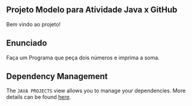 ## Projeto Modelo para Atividade Java x GitHub

Bem vindo ao projeto!

## Enunciado

Faça um Programa que peça dois números e imprima a soma.

## Dependency Management

The `JAVA PROJECTS` view allows you to manage your dependencies. More details can be found [here](https://github.com/microsoft/vscode-java-dependency#manage-dependencies).
